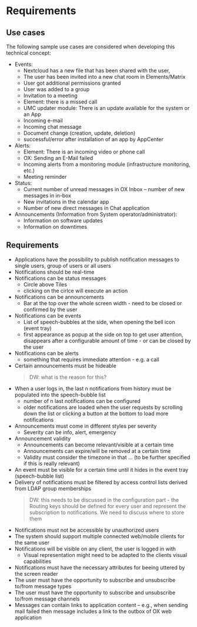 # Requirements

## Use cases
The following sample use cases are considered when developing this technical concept:
- Events:
  - Nextcloud has a new file that has been shared with the user,
  - The user has been invited into a new chat room in Elements/Matrix
  - User got additional permissions granted
  -	User was added to a group
  -	Invitation to a meeting
  - Element: there is a missed call
  -	UMC updater module: There is an update available for the system or an App
  - Incoming e-mail
  - Incoming chat message
  - Document change (creation, update, deletion)
  - successful/error after installation of an app by AppCenter
- Alerts:
  - Element: There is an incoming video or phone call
  - OX: Sending an E-Mail failed
  - Incoming alerts from a monitoring module (infrastructure monitoring, etc.)
  - Meeting reminder
- Status:
  - Current number of unread messages in OX Inbox – number of new messages in in-box
  - New invitations in the calendar app
  - Number of new direct messages in Chat application
- Announcements (Information from System operator/administrator):
  - Information on software updates
  - Information on downtimes
 
## Requirements
- Applications have the possibility to publish notification messages to single users, group of users or all users
- Notifications should be real-time
- Notifications can be status messages 
  - Circle above Tiles
  - clicking on the cirlce will execute an action
- Notifications can be announcements
  - Bar at the top over the whole screen width - need to be closed or confirmed by the user
- Notifications can be events
  - List of speech-bubbles at the side, when opening the bell icon (event tray)
  - first appearance as popup at the side on top to get user attention, disappears after a configurable amount of time - or can be closed by the user
- Notifications can be alerts
  - something that requires immediate attention - e.g. a call
- Certain announcements must be hideable
  > DW: what is the reason for this?
- When a user logs in, the last n notifications from history must be populated into the speech-bubble list
  - number of n last notifications can be configured
  - older notifications are loaded when the user requests by scrolling down the list or clicking a button at the bottom to load more notifications
- Announcements must come in different styles per severity
  - Severity can be info, alert, emergency
- Announcement validity
  - Announcements can become relevant/visible at a certain time
  - Announcements can expire/will be removed at a certain time
  - Validity must consider the timezone in that ... (to be further specified if this is really relevant)
- An event must be visible for a certain time until it hides in the event tray (speech-bubble list)
- Delivery of notifications must be filtered by access control lists derived from LDAP group memberships
  > DW: this needs to be discussed in the configuration part - the Routing keys should be defined for every user and represent the subscription to notifications. We need to discuss where to store them
- Notifications must not be accessible by unauthorized users
-	The system should support multiple connected web/mobile clients for the same user
- Notifications will be visible on any client, the user is logged in with
  - Visual representation might need to be adapted to the clients visual capabilities
- Notifications must have the necessary attributes for beeing uttered by the screen reader
- The user must have the opportunity to subscribe and unsubscribe to/from message types
- The user must have the opportunity to subscribe and unsubscribe to/from message channels
-	Messages can contain links to application content – e.g., when sending mail failed then message includes a link to the outbox of OX web application



